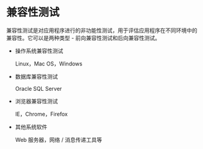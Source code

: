 # 兼容性测试

兼容性测试是对应用程序进行的非功能性测试，用于评估应用程序在不同环境中的兼容性。它可以是两种类型 - 前向兼容性测试和后向兼容性测试。

* 操作系统兼容性测试

  Linux，Mac OS，Windows

* 数据库兼容性测试

  Oracle SQL Server

* 浏览器兼容性测试

  IE，Chrome，Firefox

* 其他系统软件

  Web 服务器，网络 / 消息传递工具等
